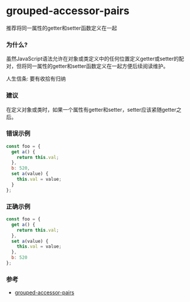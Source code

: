 # grouped-accessor-pairs

推荐将同一属性的getter和setter函数定义在一起

### 为什么?

虽然JavaScript语法允许在对象或类定义中的任何位置定义getter或setter的配对，但将同一属性的getter和setter函数定义在一起方便后续阅读维护。

人生信条: 要有收拾有归纳

### 建议

在定义对象或类时，如果一个属性有getter和setter，setter应该紧随getter之后。

### 错误示例

```js
const foo = {
  get a() {
    return this.val;
  },
  b: 520,
  set a(value) {
    this.val = value;
  }
};
```

### 正确示例

```js
const foo = {
  get a() {
    return this.val;
  },
  set a(value) {
    this.val = value;
  },
  b: 520
};
```

### 参考

- [grouped-accessor-pairs](https://eslint.org/docs/rules/grouped-accessor-pairs)
